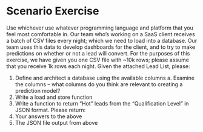 
# Scenario Exercise
Use whichever use whatever programming language and platform that you feel most
comfortable in.
Our team who’s working on a SaaS client receives a batch of CSV files every night; which we
need to load into a database. Our team uses this data to develop dashboards for the client,
and to try to make predictions on whether or not a lead will convert.
For the purposes of this exercise, we have given you one CSV file with ~10k rows; please
assume that you receive 1k rows each night.
Given the attached Lead List, please:

1. Define and architect a database using the available columns
a. Examine the columns – what columns do you think are relevant to creating a
prediction model?
2. Write a load and store function
3. Write a function to return “Hot” leads from the “Qualification Level” in JSON format.
Please return:
1. Your answers to the above
2. The JSON file output from above